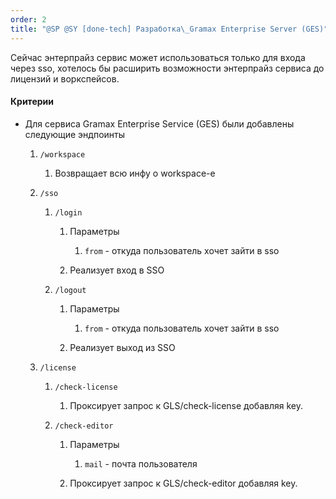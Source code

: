 ```yaml
---
order: 2
title: "@SP @SY [done-tech] Разработка\_Gramax Enterprise Server (GES)"
---
```


Сейчас энтерпрайз сервис может использоваться только для входа через sso, хотелось бы расширить возможности энтерпрайз сервиса до лицензий и воркспейсов.

#### Критерии

-  Для сервиса Gramax Enterprise Service (GES) были добавлены следующие эндпоинты

   1. `/workspace`

      1. Возвращает всю инфу о workspace-е

   2. `/sso`

      1. `/login`

         1. Параметры

            1. `from` - откуда пользователь хочет зайти в sso

         2. Реализует вход в SSO

      2. `/logout`

         1. Параметры

            1. `from` - откуда пользователь хочет зайти в sso

         2. Реализует выход из SSO

   3. `/license`

      1. `/check-license`

         1. Проксирует запрос к  GLS/check-license добавляя key.

      2. `/check-editor`

         1. Параметры

            1. `mail` - почта пользователя

         2. Проксирует запрос к GLS/check-editor добавляя key.